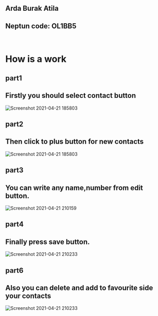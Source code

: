 
<h2> Arda Burak Atila </h2>
<h2> Neptun code: OL1BB5 </h2>

<br>

<h1>How is a work</h1>
<h2>part1</h2>

<h2>Firstly you should select contact button</h2>
  
![Screenshot 2021-04-21 185803](https://user-images.githubusercontent.com/56447709/115600472-0a58dc80-a2dd-11eb-9d7d-ce76cb0e87d0.png)
<h2>part2</h2>

<h2>Then click to plus button for new contacts</h2>

![Screenshot 2021-04-21 185803](https://user-images.githubusercontent.com/56447709/115600472-0a58dc80-a2dd-11eb-9d7d-ce76cb0e87d0.png)
<h2>part3</h2>

<h2>You can write any name,number from edit button.</h2>

![Screenshot 2021-04-21 210159](https://user-images.githubusercontent.com/56447709/115607221-029d3600-a2e5-11eb-825c-ac660e0ff206.png)
<h2>part4</h2>

<h2>Finally press save button.</h2>

![Screenshot 2021-04-21 210233](https://user-images.githubusercontent.com/56447709/115607250-0c269e00-a2e5-11eb-9d08-8e34dd2ac917.png)

<h2>part6</h2>

<h2>Also you can delete and add to favourite side your contacts</h2>

![Screenshot 2021-04-21 210233](https://user-images.githubusercontent.com/56447709/115607485-560f8400-a2e5-11eb-8a86-1c0cc86dc3f7.png)


